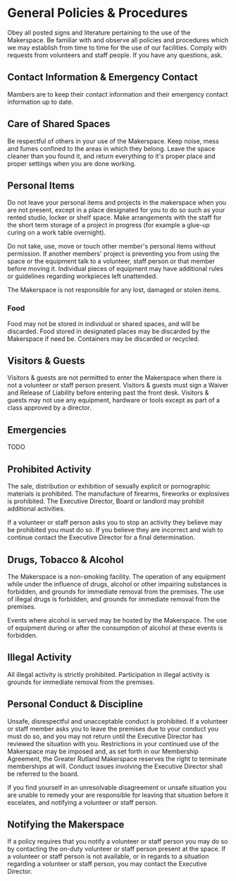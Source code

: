 # General Policies & Procedures

Obey all posted signs and literature pertaining to the use of the Makerspace. Be familiar with and observe all policies and procedures which we may establish from time to time for the use of our facilities. Comply with requests from volunteers and staff people. If you have any questions, ask.

## Contact Information & Emergency Contact

Mambers are to keep their contact information and their emergency contact information up to date.

## Care of Shared Spaces

Be respectful of others in your use of the Makerspace. Keep noise, mess and fumes confined to the areas in which they belong. Leave the space cleaner than you found it, and return everything to it's proper place and proper settings when you are done working.

## Personal Items

Do not leave your personal items and projects in the makerspace when you are not present, except in a place designated for you to do so such as your rented studio, locker or shelf space. Make arrangements with the staff for the short term storage of a project in progress (for example a glue-up curing on a work table overnight).

Do not take, use, move or touch other member's personal items without permission. If another members' project is preventing you from using the space or the equipment talk to a volunteer, staff person or that member before moving it. Individual pieces of equipment may have additional rules or guidelines regarding workpieces left unattended.

The Makerspace is not responsible for any lost, damaged or stolen items.

### Food

Food may not be stored in individual or shared spaces, and will be discarded. Food stored in designated places may be discarded by the Makerspace if need be. Containers may be discarded or recycled.

## Visitors & Guests

Visitors & guests are not permitted to enter the Makerspace when there is not a volunteer or staff person present. Visitors & guests must sign a Waiver and Release of Liability before entering past the front desk. Visitors & guests may not use any equipment, hardware or tools except as part of a class approved by a director.

## Emergencies

TODO

## Prohibited Activity

The sale, distribution or exhibition of sexually explicit or pornographic materials is prohibited. The manufacture of firearms, fireworks or explosives is prohibited. The Executive Director, Board or landlord may prohibit additional activities.

If a volunteer or staff person asks you to stop an activity they believe may be prohibited you must do so. If you believe they are incorrect and wish to continue contact the Executive Director for a final determination.

## Drugs, Tobacco & Alcohol

The Makerspace is a non-smoking facility. The operation of any equipment while under the influence of drugs, alcohol or other impairing substances is forbidden, and grounds for immediate removal from the premises. The use of illegal drugs is forbidden, and grounds for immediate removal from the premises.

Events where alcohol is served may be hosted by the Makerspace. The use of equipment during or after the consumption of alcohol at these events is forbidden.

## Illegal Activity

All illegal activity is strictly prohibited. Participation in illegal activity is grounds for immediate removal from the premises.

## Personal Conduct & Discipline

Unsafe, disrespectful and unacceptable conduct is prohibited. If a volunteer or staff member asks you to leave the premises due to your conduct you must do so, and you may not return until the Executive Director has reviewed the situation with you. Restrictions in your continued use of the Makerspace may be imposed and, as set forth in our Membership Agreement, the Greater Rutland Makerspace reserves the right to terminate memberships at will. Conduct issues involving the Executive Director shall be referred to the board.

If you find yourself in an unresolvable disagreement or unsafe situation you are unable to remedy your are responsible for leaving that situation before it escelates, and notifying a volunteer or staff person.

## Notifying the Makerspace

If a policy requires that you notify a volunteer or staff person you may do so by contacting the on-duty volunteer or staff person present at the space. If a volunteer or staff person is not available, or in regards to a situation regarding a volunteer or staff person, you may contact the Executive Director.

